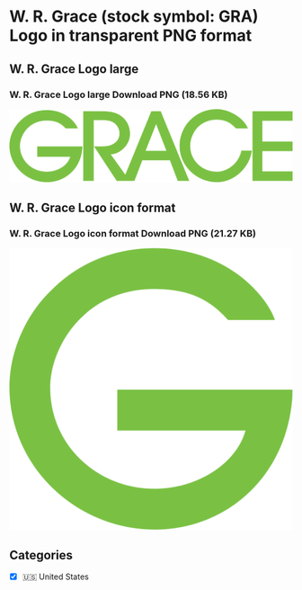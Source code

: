 # W. R. Grace (stock symbol: GRA) Logo in transparent PNG format

## W. R. Grace Logo large

### W. R. Grace Logo large Download PNG (18.56 KB)

![W. R. Grace Logo large Download PNG (18.56 KB)](/img/orig/GRA_BIG-6208d987.png)

## W. R. Grace Logo icon format

### W. R. Grace Logo icon format Download PNG (21.27 KB)

![W. R. Grace Logo icon format Download PNG (21.27 KB)](/img/orig/GRA-5b7d561b.png)



## Categories
- [x] 🇺🇸 United States
